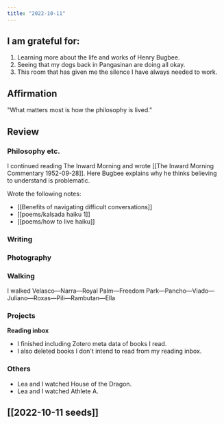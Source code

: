 ```yaml
---
title: "2022-10-11"
---
```

## I am grateful for:
1. Learning more about the life and works of Henry Bugbee.
2. Seeing that my dogs back in Pangasinan are doing all okay.
3. This room that has given me the silence I have always needed to work.

## Affirmation

"What matters most is how the philosophy is lived."

## Review
### Philosophy etc.

I continued reading The Inward Morning and wrote [[The Inward Morning Commentary 1952-09-28]]. Here Bugbee explains why he thinks believing to understand is problematic. 

Wrote the following notes:
- [[Benefits of navigating difficult conversations]]
- [[poems/kalsada haiku 1]]
- [[poems/how to live haiku]]

### Writing

### Photography

### Walking

I walked Velasco—Narra—Royal Palm—Freedom Park—Pancho—Viado—Juliano—Roxas—Pili—Rambutan—Ella

### Projects

**Reading inbox**
- I finished including Zotero meta data of books I read.
- I also deleted books I don't intend to read from my reading inbox.

### Others

- Lea and I watched House of the Dragon.
- Lea and I watched Athlete A.

## [[2022-10-11 seeds]]
